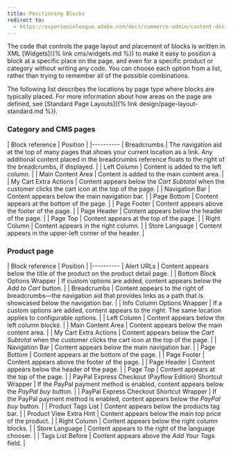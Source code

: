```yaml
---
title: Positioning Blocks
redirect to:
  - https://experienceleague.adobe.com/docs/commerce-admin/content-design/elements/blocks/block-position.html
---
```


The code that controls the page layout and placement of blocks is written in XML [Widgets]({% link cms/widgets.md %}) to make it easy to position a block at a specific place on the page, and even for a specific product or category without writing any code. You can choose each option from a list, rather than trying to remember all of the possible combinations.

The following list describes the locations by page type where blocks are typically placed. For more information about how areas on the page are defined, see [Standard Page Layouts]({% link design/page-layout-standard.md %}).

### Category and CMS pages

| Block reference | Position |
|----------
| Breadcrumbs | The navigation aid at the top of many pages that shows your current location as a link. Any additional content placed in the breadcrumbs reference floats to the right of the breadcrumbs, if displayed. |
| Left Column | Content is added to the left column. |
| Main Content Area | Content is added to the main content area. |
| My Cart Extra Actions | Content appears below the _Cart Subtotal_ when the customer clicks the cart icon at the top of the page. |
| Navigation Bar | Content appears below the main navigation bar. |
| Page Bottom | Content appears at the bottom of the page. |
| Page Footer | Content appears above the footer of the page. |
| Page Header | Content appears below the header of the page. |
| Page Top | Content appears at the top of the page. |
| Right Column | Content appears in the right column. |
| Store Language | Content appears in the upper-left corner of the header. |

### Product page

| Block reference | Position |
|----------
| Alert URLs | Content appears below the title of the product on the product detail page. |
| Bottom Block Options Wrapper | If custom options are added, content appears below the _Add to Cart_ button. |
| Breadcrumbs | Content appears to the right of breadcrumbs—the navigation aid that provides links as a path that is showcased below the navigation bar. |
| Info Column Options Wrapper | If a custom options are added, content appears to the right. The same location applies to configurable options. |
| Left Column | Content appears below the left column blocks. |
| Main Content Area | Content appears below the main content area. |
| My Cart Extra Actions | Content appears below the _Cart Subtotal_ when the customer clicks the cart icon at the top of the page. |
| Navigation Bar | Content appears below the main navigation bar. |
| Page Bottom | Content appears at the bottom of the page. |
| Page Footer | Content appears above the footer of the page. |
| Page Header | Content appears below the header of the page. |
| Page Top | Content appears at the top of the page. |
| PayPal Express Checkout (Payflow Edition) Shortcut Wrapper | If the PayPal payment method is enabled, content appears below the _PayPal buy_ button. |
| PayPal Express Checkout Shortcut Wrapper | If the PayPal payment method is enabled, content appears below the _PayPal buy_ button. |
| Product Tags List | Content appears below the products tag bar. |
| Product View Extra Hint | Content appears below the main top price of the product. |
| Right Column | Content appears below the right column blocks. |
| Store Language | Content appears to the right of the language chooser. |
| Tags List Before | Content appears above the _Add Your Tags_ field. |
